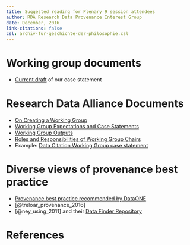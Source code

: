 ```yaml
---
title: Suggested reading for Plenary 9 session attendees
author: RDA Research Data Provenance Interest Group
date: December, 2016
link-citations: false
csl: archiv-fur-geschichte-der-philosophie.csl
---
```


# Working group documents

- [Current draft](https://github.com/RDAProvIG/WGplanning/raw/master/ProvWGcase.docx) of our case statement


# Research Data Alliance Documents

- [On Creating a Working Group](https://www.rd-alliance.org/groups/creating-and-managing-rda-groups/creating-or-joining-rda-working-group.html)
- [Working Group Expectations and Case Statements](https://www.rd-alliance.org/working-and-interest-groups/case-statements.html)
- [Working Group Outputs](https://www.rd-alliance.org/groups/creating-and-managing-rda-groups/working-group-outputs.html)
- [Roles and Responsibilities of Working Group Chairs](https://www.rd-alliance.org/groups/creating-and-managing-rda-groups/rda-working-and-interest-group-chairs-roles-and)
- Example: [Data Citation Working Group case statement](https://www.rd-alliance.org/filedepot?fid=102)


# Diverse views of provenance best practice

- [Provenance best practice recommended by DataONE](https://www.dataone.org/best-practices/provide-citation-and-document-provenance-your-dataset)
- [@treloar_provenance_2016]
- [@ney_using_2011] and their [Data Finder Repository](https://github.com/DLR-SC/DataFinder)


# References